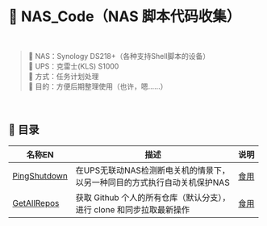 # 🍦 NAS_Code（NAS 脚本代码收集）  

<br>  

> 💾 NAS：Synology DS218+（各种支持Shell脚本的设备）  
> 🔌 UPS：克雷士(KLS) S1000  
> 🖖 方式：任务计划处理  
> 🎁 目的：方便后期整理使用（也许，嗯......）  
  
<br>

## 📖 目录  

| 名称EN | 描述 | 说明 |  
|---|---|---| 
| [PingShutdown](./PingShutdown) | 在UPS无联动NAS检测断电关机的情景下，<br>以另一种同目的方式执行自动关机保护NAS | [食用](./PingShutdown) |  
| [GetAllRepos](./GetAllRepos) | 获取 Github 个人的所有仓库（默认分支），<br>进行 clone 和同步拉取最新操作 | [食用](./GetAllRepos) |  
